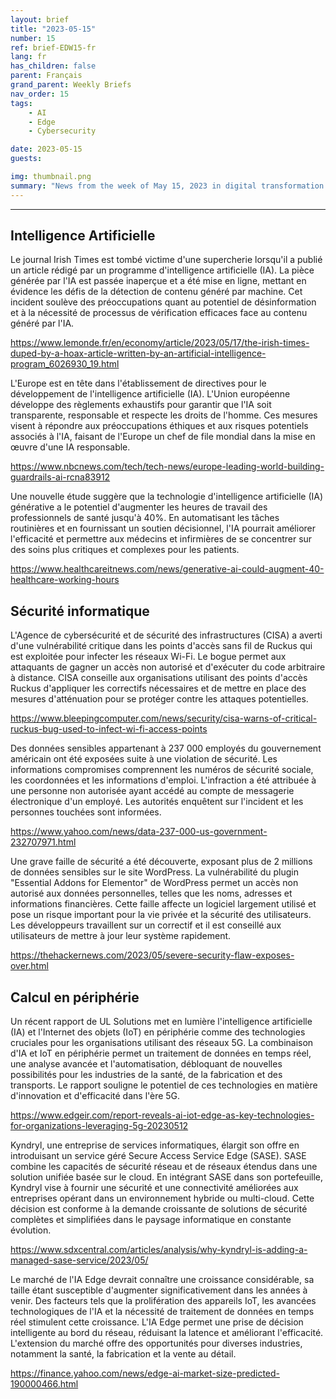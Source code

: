 ```yaml
---
layout: brief
title: "2023-05-15"
number: 15
ref: brief-EDW15-fr
lang: fr
has_children: false
parent: Français
grand_parent: Weekly Briefs
nav_order: 15
tags:
    - AI
    - Edge
    - Cybersecurity

date: 2023-05-15
guests:

img: thumbnail.png
summary: "News from the week of May 15, 2023 in digital transformation including stories from Edge Computing, Cybersecurity, and Artificial Intelligence."
---
```




---

## Intelligence Artificielle

Le journal Irish Times est tombé victime d'une supercherie lorsqu'il a publié un article rédigé par un programme d'intelligence artificielle (IA). La pièce générée par l'IA est passée inaperçue et a été mise en ligne, mettant en évidence les défis de la détection de contenu généré par machine. Cet incident soulève des préoccupations quant au potentiel de désinformation et à la nécessité de processus de vérification efficaces face au contenu généré par l'IA.

[https://www.lemonde.fr/en/economy/article/2023/05/17/the-irish-times-duped-by-a-hoax-article-written-by-an-artificial-intelligence-program_6026930_19.html](https://www.lemonde.fr/en/economy/article/2023/05/17/the-irish-times-duped-by-a-hoax-article-written-by-an-artificial-intelligence-program_6026930_19.html)

L'Europe est en tête dans l'établissement de directives pour le développement de l'intelligence artificielle (IA). L'Union européenne développe des règlements exhaustifs pour garantir que l'IA soit transparente, responsable et respecte les droits de l'homme. Ces mesures visent à répondre aux préoccupations éthiques et aux risques potentiels associés à l'IA, faisant de l'Europe un chef de file mondial dans la mise en œuvre d'une IA responsable.

[https://www.nbcnews.com/tech/tech-news/europe-leading-world-building-guardrails-ai-rcna83912](https://www.nbcnews.com/tech/tech-news/europe-leading-world-building-guardrails-ai-rcna83912)

Une nouvelle étude suggère que la technologie d'intelligence artificielle (IA) générative a le potentiel d'augmenter les heures de travail des professionnels de santé jusqu'à 40%. En automatisant les tâches routinières et en fournissant un soutien décisionnel, l'IA pourrait améliorer l'efficacité et permettre aux médecins et infirmières de se concentrer sur des soins plus critiques et complexes pour les patients.

[https://www.healthcareitnews.com/news/generative-ai-could-augment-40-healthcare-working-hours](https://www.healthcareitnews.com/news/generative-ai-could-augment-40-healthcare-working-hours)

## Sécurité informatique

L'Agence de cybersécurité et de sécurité des infrastructures (CISA) a averti d'une vulnérabilité critique dans les points d'accès sans fil de Ruckus qui est exploitée pour infecter les réseaux Wi-Fi. Le bogue permet aux attaquants de gagner un accès non autorisé et d'exécuter du code arbitraire à distance. CISA conseille aux organisations utilisant des points d'accès Ruckus d'appliquer les correctifs nécessaires et de mettre en place des mesures d'atténuation pour se protéger contre les attaques potentielles.

[https://www.bleepingcomputer.com/news/security/cisa-warns-of-critical-ruckus-bug-used-to-infect-wi-fi-access-points](https://www.bleepingcomputer.com/news/security/cisa-warns-of-critical-ruckus-bug-used-to-infect-wi-fi-access-points)

Des données sensibles appartenant à 237 000 employés du gouvernement américain ont été exposées suite à une violation de sécurité. Les informations compromises comprennent les numéros de sécurité sociale, les coordonnées et les informations d'emploi. L'infraction a été attribuée à une personne non autorisée ayant accédé au compte de messagerie électronique d'un employé. Les autorités enquêtent sur l'incident et les personnes touchées sont informées.

[https://www.yahoo.com/news/data-237-000-us-government-232707971.html](https://www.yahoo.com/news/data-237-000-us-government-232707971.html)

Une grave faille de sécurité a été découverte, exposant plus de 2 millions de données sensibles sur le site WordPress. La vulnérabilité du plugin "Essential Addons for Elementor" de WordPress permet un accès non autorisé aux données personnelles, telles que les noms, adresses et informations financières. Cette faille affecte un logiciel largement utilisé et pose un risque important pour la vie privée et la sécurité des utilisateurs. Les développeurs travaillent sur un correctif et il est conseillé aux utilisateurs de mettre à jour leur système rapidement.

[https://thehackernews.com/2023/05/severe-security-flaw-exposes-over.html](https://thehackernews.com/2023/05/severe-security-flaw-exposes-over.html)

## Calcul en périphérie

Un récent rapport de UL Solutions met en lumière l'intelligence artificielle (IA) et l'Internet des objets (IoT) en périphérie comme des technologies cruciales pour les organisations utilisant des réseaux 5G. La combinaison d'IA et IoT en périphérie permet un traitement de données en temps réel, une analyse avancée et l'automatisation, débloquant de nouvelles possibilités pour les industries de la santé, de la fabrication et des transports. Le rapport souligne le potentiel de ces technologies en matière d'innovation et d'efficacité dans l'ère 5G.

[https://www.edgeir.com/report-reveals-ai-iot-edge-as-key-technologies-for-organizations-leveraging-5g-20230512](https://www.edgeir.com/report-reveals-ai-iot-edge-as-key-technologies-for-organizations-leveraging-5g-20230512)

Kyndryl, une entreprise de services informatiques, élargit son offre en introduisant un service géré Secure Access Service Edge (SASE). SASE combine les capacités de sécurité réseau et de réseaux étendus dans une solution unifiée basée sur le cloud. En intégrant SASE dans son portefeuille, Kyndryl vise à fournir une sécurité et une connectivité améliorées aux entreprises opérant dans un environnement hybride ou multi-cloud. Cette décision est conforme à la demande croissante de solutions de sécurité complètes et simplifiées dans le paysage informatique en constante évolution.

[https://www.sdxcentral.com/articles/analysis/why-kyndryl-is-adding-a-managed-sase-service/2023/05/](https://www.sdxcentral.com/articles/analysis/why-kyndryl-is-adding-a-managed-sase-service/2023/05/)

Le marché de l'IA Edge devrait connaître une croissance considérable, sa taille étant susceptible d'augmenter significativement dans les années à venir. Des facteurs tels que la prolifération des appareils IoT, les avancées technologiques de l'IA et la nécessité de traitement de données en temps réel stimulent cette croissance. L'IA Edge permet une prise de décision intelligente au bord du réseau, réduisant la latence et améliorant l'efficacité. L'extension du marché offre des opportunités pour diverses industries, notamment la santé, la fabrication et la vente au détail.

[https://finance.yahoo.com/news/edge-ai-market-size-predicted-190000466.html](https://finance.yahoo.com/news/edge-ai-market-size-predicted-190000466.html)


